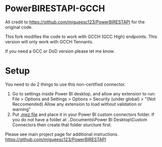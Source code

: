 # PowerBIRESTAPI-GCCH
All credit to https://github.com/migueesc123/PowerBIRESTAPI for the original code. 

This fork modifies the code to work with GCCH (GCC High) endpoints.
This version will only work with GCCH Tennants.

If you need a GCC or DoD version please let me know. 

# Setup
You need to do 2 things to use this non-certified connector.
1. Go to settings inside Power BI desktop, and allow any extension to run: File > Options and Settings > Options > Security (under global) > "(Not Reccomended) Allow any extension to load without validation or warning"
2. Put [.mez file](https://github.com/migueesc123/PowerBIRESTAPI/raw/master/Power%20BI%20API.mez) and place it in your Power BI custom connectors folder. If you do not have a folder at ..Documents\Power BI Desktop\Custom Connectors then create that folder sturcture first. 

Please see main project page for additional instructions. https://github.com/migueesc123/PowerBIRESTAPI
